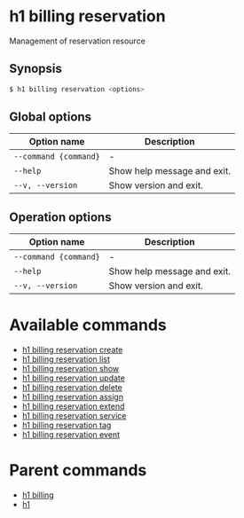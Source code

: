 
# h1 billing reservation

Management of reservation resource

## Synopsis

```bash
$ h1 billing reservation <options>
```

## Global options

| Option name               | Description                 |
| ------------------------- | --------------------------- |
| ```--command {command}``` | -                           |
| ```--help```              | Show help message and exit. |
| ```--v, --version```      | Show version and exit.      |

## Operation options

| Option name               | Description                 |
| ------------------------- | --------------------------- |
| ```--command {command}``` | -                           |
| ```--help```              | Show help message and exit. |
| ```--v, --version```      | Show version and exit.      |

# Available commands

* [h1 billing reservation create](./create/README.md)
* [h1 billing reservation list](./list/README.md)
* [h1 billing reservation show](./show/README.md)
* [h1 billing reservation update](./update/README.md)
* [h1 billing reservation delete](./delete/README.md)
* [h1 billing reservation assign](./assign/README.md)
* [h1 billing reservation extend](./extend/README.md)
* [h1 billing reservation service](./service/README.md)
* [h1 billing reservation tag](./tag/README.md)
* [h1 billing reservation event](./event/README.md)

# Parent commands

* [h1 billing](./../README.md)
* [h1](./../../README.md)
